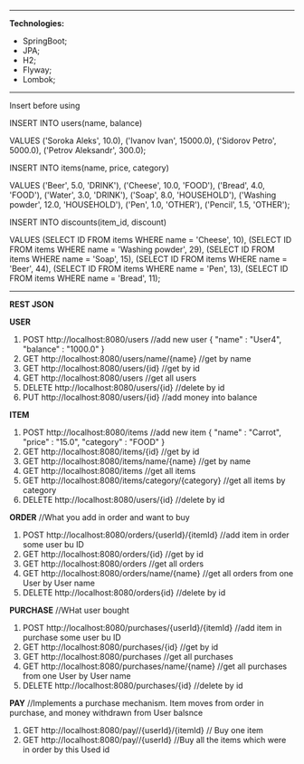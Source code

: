 
------------

**Technologies:**
- SpringBoot;
- JPA;
- H2;
- Flyway;
- Lombok;

------------
Insert before using

INSERT INTO users(name, balance)

VALUES ('Soroka Aleks', 10.0),
       ('Ivanov Ivan', 15000.0),
       ('Sidorov Petro', 5000.0),
       ('Petrov Aleksandr', 300.0);

INSERT INTO items(name, price, category)

VALUES ('Beer', 5.0, 'DRINK'),
       ('Cheese', 10.0, 'FOOD'),
       ('Bread', 4.0, 'FOOD'),
       ('Water', 3.0, 'DRINK'),
       ('Soap', 8.0, 'HOUSEHOLD'),
       ('Washing powder', 12.0, 'HOUSEHOLD'),
       ('Pen', 1.0, 'OTHER'),
       ('Pencil', 1.5, 'OTHER');

INSERT INTO discounts(item_id, discount)

VALUES (SELECT ID FROM items WHERE name = 'Cheese', 10),
       (SELECT ID FROM items WHERE name = 'Washing powder', 29),
       (SELECT ID FROM items WHERE name = 'Soap', 15),
       (SELECT ID FROM items WHERE name = 'Beer', 44),
       (SELECT ID FROM items WHERE name = 'Pen', 13),
       (SELECT ID FROM items WHERE name = 'Bread', 11);


------------
**REST JSON**

**USER**
1. POST http://localhost:8080/users //add new user
{
	"name" : "User4",
	"balance" : "1000.0"
}
2. GET http://localhost:8080/users/name/{name} //get by name
3. GET http://localhost:8080/users/{id} //get by id
4. GET http://localhost:8080/users //get all users
5. DELETE http://localhost:8080/users/{id} //delete by id
6. PUT http://localhost:8080/users/{id} //add money into balance

**ITEM**
1. POST http://localhost:8080/items //add new item
{
	"name" : "Carrot",
	"price" : "15.0",
	"category" : "FOOD"
}
2. GET http://localhost:8080/items/{id} //get by id
3. GET http://localhost:8080/items/name/{name} //get by name
4. GET http://localhost:8080/items //get all items
5. GET http://localhost:8080/items/category/{category} //get all items by category
6. DELETE http://localhost:8080/users/{id} //delete by id

**ORDER** //What you add in order and want to buy
1. POST http://localhost:8080/orders/{userId}/{itemId} //add item in order some user bu ID
2. GET http://localhost:8080/orders/{id} //get by id
3. GET http://localhost:8080/orders //get all orders
4. GET http://localhost:8080/orders/name/{name} //get all orders from one User  by User name
5. DELETE http://localhost:8080/orders{id} //delete by id

**PURCHASE** //WHat user bought
1. POST http://localhost:8080/purchases/{userId}/{itemId} //add item in purchase some user bu ID
2. GET http://localhost:8080/purchases/{id} //get by id
3. GET http://localhost:8080/purchases //get all purchases
4. GET http://localhost:8080/purchases/name/{name} //get all purchases from one User by User name
5. DELETE http://localhost:8080/purchases/{id} //delete by id 

**PAY** //Implements a purchase mechanism. Item moves from order in purchase, and money withdrawn from User balsnce
1. GET http://localhost:8080/pay//{userId}/{itemId} // Buy one item
2. GET http://localhost:8080/pay//{userId} //Buy all the items which were in order by this Used id

